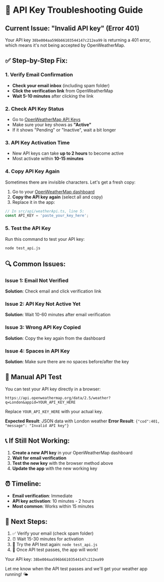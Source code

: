 # 🔧 API Key Troubleshooting Guide

## Current Issue: "Invalid API key" (Error 401)

Your API key `38be004aa596b66103544147c212ea99` is returning a 401 error, which means it's not being accepted by OpenWeatherMap.

## ✅ Step-by-Step Fix:

### 1. Verify Email Confirmation
- **Check your email inbox** (including spam folder)
- **Click the verification link** from OpenWeatherMap
- **Wait 5-10 minutes** after clicking the link

### 2. Check API Key Status
- Go to [OpenWeatherMap API Keys](https://home.openweathermap.org/api_keys)
- Make sure your key shows as **"Active"**
- If it shows "Pending" or "Inactive", wait a bit longer

### 3. API Key Activation Time
- New API keys can take **up to 2 hours** to become active
- Most activate within **10-15 minutes**

### 4. Copy API Key Again
Sometimes there are invisible characters. Let's get a fresh copy:

1. Go to your [OpenWeatherMap dashboard](https://home.openweathermap.org/api_keys)
2. **Copy the API key again** (select all and copy)
3. Replace it in the app:

```typescript
// In src/api/weatherApi.ts, line 5:
const API_KEY = 'paste_your_key_here';
```

### 5. Test the API Key
Run this command to test your API key:
```bash
node test_api.js
```

## 🔍 Common Issues:

### Issue 1: Email Not Verified
**Solution**: Check email and click verification link

### Issue 2: API Key Not Active Yet
**Solution**: Wait 10-60 minutes after email verification

### Issue 3: Wrong API Key Copied
**Solution**: Copy the key again from the dashboard

### Issue 4: Spaces in API Key
**Solution**: Make sure there are no spaces before/after the key

## 🧪 Manual API Test

You can test your API key directly in a browser:

```
https://api.openweathermap.org/data/2.5/weather?q=London&appid=YOUR_API_KEY_HERE
```

Replace `YOUR_API_KEY_HERE` with your actual key.

**Expected Result**: JSON data with London weather
**Error Result**: `{"cod":401, "message": "Invalid API key"}`

## 📞 If Still Not Working:

1. **Create a new API key** in your OpenWeatherMap dashboard
2. **Wait for email verification** 
3. **Test the new key** with the browser method above
4. **Update the app** with the new working key

## ⏰ Timeline:
- **Email verification**: Immediate
- **API key activation**: 10 minutes - 2 hours
- **Most common**: Works within 15 minutes

## 🎯 Next Steps:

1. ✅ Verify your email (check spam folder)
2. ⏰ Wait 15-30 minutes for activation
3. 🔄 Try the API test again: `node test_api.js`
4. 📱 Once API test passes, the app will work!

Your API key: `38be004aa596b66103544147c212ea99`

Let me know when the API test passes and we'll get your weather app running! 🌤️